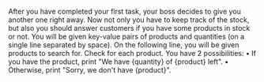 After you have completed your first task, your boss decides to give you another one right away. Now not only you have to keep track of the stock, but also you should answer customers if you have some products in stock or not.
You will be given key-value pairs of products and quantities (on a single line separated by space). On the following line, you will be given products to search for. Check for each product. You have 2 possibilities:
•	If you have the product, print "We have {quantity} of {product} left".
•	Otherwise, print "Sorry, we don't have {product}".
